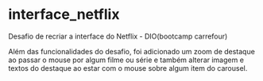 # interface_netflix
Desafio de recriar a interface do Netflix - DIO(bootcamp carrefour)

Além das funcionalidades do desafio, foi adicionado um zoom de destaque ao passar o mouse por algum filme ou série e também alterar imagem e textos do destaque ao estar com o mouse sobre algum item do carousel.
